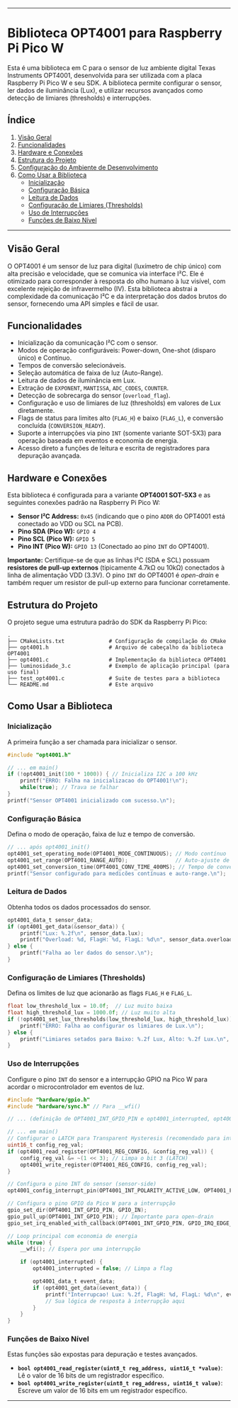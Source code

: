 
-----

# Biblioteca OPT4001 para Raspberry Pi Pico W

Esta é uma biblioteca em C para o sensor de luz ambiente digital Texas Instruments OPT4001, desenvolvida para ser utilizada com a placa Raspberry Pi Pico W e seu SDK. A biblioteca permite configurar o sensor, ler dados de iluminância (Lux), e utilizar recursos avançados como detecção de limiares (thresholds) e interrupções.

## Índice

1.  [Visão Geral](#visão-geral)
2.  [Funcionalidades](#funcionalidades)
3.  [Hardware e Conexões](#hardware-e-conexões)
4.  [Estrutura do Projeto](#estrutura-do-projeto)
5.  [Configuração do Ambiente de Desenvolvimento](#configuração-do-ambiente-de-desenvolvimento)
6.  [Como Usar a Biblioteca](#como-usar-a-biblioteca)
    * [Inicialização](#inicialização)
    * [Configuração Básica](#configuração-básica)
    * [Leitura de Dados](#leitura-de-dados)
    * [Configuração de Limiares (Thresholds)](#configuração-de-limiares-thresholds)
    * [Uso de Interrupções](#uso-de-interrupções)
    * [Funções de Baixo Nível](#funções-de-baixo-nível)

-----

## Visão Geral

O OPT4001 é um sensor de luz para digital (luxímetro de chip único) com alta precisão e velocidade, que se comunica via interface I²C. Ele é otimizado para corresponder à resposta do olho humano à luz visível, com excelente rejeição de infravermelho (IV). Esta biblioteca abstrai a complexidade da comunicação I²C e da interpretação dos dados brutos do sensor, fornecendo uma API simples e fácil de usar.

## Funcionalidades

  * Inicialização da comunicação I²C com o sensor.
  * Modos de operação configuráveis: Power-down, One-shot (disparo único) e Contínuo.
  * Tempos de conversão selecionáveis.
  * Seleção automática de faixa de luz (Auto-Range).
  * Leitura de dados de iluminância em Lux.
  * Extração de `EXPONENT`, `MANTISSA`, `ADC_CODES`, `COUNTER`.
  * Detecção de sobrecarga do sensor (`overload_flag`).
  * Configuração e uso de limiares de luz (thresholds) em valores de Lux diretamente.
  * Flags de status para limites alto (`FLAG_H`) e baixo (`FLAG_L`), e conversão concluída (`CONVERSION_READY`).
  * Suporte a interrupções via pino `INT` (somente variante SOT-5X3) para operação baseada em eventos e economia de energia.
  * Acesso direto a funções de leitura e escrita de registradores para depuração avançada.

## Hardware e Conexões

Esta biblioteca é configurada para a variante **OPT4001 SOT-5X3** e as seguintes conexões padrão na Raspberry Pi Pico W:

  * **Sensor I²C Address:** `0x45` (indicando que o pino `ADDR` do OPT4001 está conectado ao VDD ou SCL na PCB).
  * **Pino SDA (Pico W):** `GPIO 4`
  * **Pino SCL (Pico W):** `GPIO 5`
  * **Pino INT (Pico W):** `GPIO 13` (Conectado ao pino `INT` do OPT4001).

**Importante:** Certifique-se de que as linhas I²C (SDA e SCL) possuam **resistores de pull-up externos** (tipicamente 4.7kΩ ou 10kΩ) conectados à linha de alimentação VDD (3.3V). O pino `INT` do OPT4001 é *open-drain* e também requer um resistor de pull-up externo para funcionar corretamente.

## Estrutura do Projeto

O projeto segue uma estrutura padrão do SDK da Raspberry Pi Pico:

```
.
├── CMakeLists.txt              # Configuração de compilação do CMake
├── opt4001.h                   # Arquivo de cabeçalho da biblioteca OPT4001
├── opt4001.c                   # Implementação da biblioteca OPT4001
├── luminosidade_3.c            # Exemplo de aplicação principal (para uso final)
├── test_opt4001.c              # Suite de testes para a biblioteca
└── README.md                   # Este arquivo
```

## Como Usar a Biblioteca

### Inicialização

A primeira função a ser chamada para inicializar o sensor.

```c
#include "opt4001.h"

// ... em main()
if (!opt4001_init(100 * 1000)) { // Inicializa I2C a 100 kHz
    printf("ERRO: Falha na inicializacao do OPT4001!\n");
    while(true); // Trava se falhar
}
printf("Sensor OPT4001 inicializado com sucesso.\n");
```

### Configuração Básica

Defina o modo de operação, faixa de luz e tempo de conversão.

```c
// ... após opt4001_init()
opt4001_set_operating_mode(OPT4001_MODE_CONTINUOUS); // Modo contínuo
opt4001_set_range(OPT4001_RANGE_AUTO);               // Auto-ajuste de faixa
opt4001_set_conversion_time(OPT4001_CONV_TIME_400MS); // Tempo de conversão de 400ms
printf("Sensor configurado para medicões contínuas e auto-range.\n");
```

### Leitura de Dados

Obtenha todos os dados processados do sensor.

```c
opt4001_data_t sensor_data;
if (opt4001_get_data(&sensor_data)) {
    printf("Lux: %.2f\n", sensor_data.lux);
    printf("Overload: %d, FlagH: %d, FlagL: %d\n", sensor_data.overload_flag, sensor_data.flag_h, sensor_data.flag_l);
} else {
    printf("Falha ao ler dados do sensor.\n");
}
```

### Configuração de Limiares (Thresholds)

Defina os limites de luz que acionarão as flags `FLAG_H` e `FLAG_L`.

```c
float low_threshold_lux = 10.0f;  // Luz muito baixa
float high_threshold_lux = 1000.0f; // Luz muito alta
if (!opt4001_set_lux_thresholds(low_threshold_lux, high_threshold_lux)) {
    printf("ERRO: Falha ao configurar os limiares de Lux.\n");
} else {
    printf("Limiares setados para Baixo: %.2f Lux, Alto: %.2f Lux.\n", low_threshold_lux, high_threshold_lux);
}
```

### Uso de Interrupções

Configure o pino `INT` do sensor e a interrupção GPIO na Pico W para acordar o microcontrolador em eventos de luz.

```c
#include "hardware/gpio.h"
#include "hardware/sync.h" // Para __wfi()

// ... (definição de OPT4001_INT_GPIO_PIN e opt4001_interrupted, opt4001_int_gpio_callback)

// ... em main()
// Configurar o LATCH para Transparent Hysteresis (recomendado para interrupções dinâmicas)
uint16_t config_reg_val;
if (opt4001_read_register(OPT4001_REG_CONFIG, &config_reg_val)) {
    config_reg_val &= ~(1 << 3); // Limpa o bit 3 (LATCH)
    opt4001_write_register(OPT4001_REG_CONFIG, config_reg_val);
}

// Configura o pino INT do sensor (sensor-side)
opt4001_config_interrupt_pin(OPT4001_INT_POLARITY_ACTIVE_LOW, OPT4001_FAULT_COUNT_2_FAULTS);

// Configura o pino GPIO da Pico W para a interrupção
gpio_set_dir(OPT4001_INT_GPIO_PIN, GPIO_IN);
gpio_pull_up(OPT4001_INT_GPIO_PIN); // Importante para open-drain
gpio_set_irq_enabled_with_callback(OPT4001_INT_GPIO_PIN, GPIO_IRQ_EDGE_FALL, true, &opt4001_int_gpio_callback);

// Loop principal com economia de energia
while (true) {
    __wfi(); // Espera por uma interrupção

    if (opt4001_interrupted) {
        opt4001_interrupted = false; // Limpa a flag

        opt4001_data_t event_data;
        if (opt4001_get_data(&event_data)) {
            printf("Interrupcao! Lux: %.2f, FlagH: %d, FlagL: %d\n", event_data.lux, event_data.flag_h, event_data.flag_l);
            // Sua lógica de resposta à interrupção aqui
        }
    }
}
```

### Funções de Baixo Nível

Estas funções são expostas para depuração e testes avançados.

  * **`bool opt4001_read_register(uint8_t reg_address, uint16_t *value)`**: Lê o valor de 16 bits de um registrador específico.
  * **`bool opt4001_write_register(uint8_t reg_address, uint16_t value)`**: Escreve um valor de 16 bits em um registrador específico.



-----
